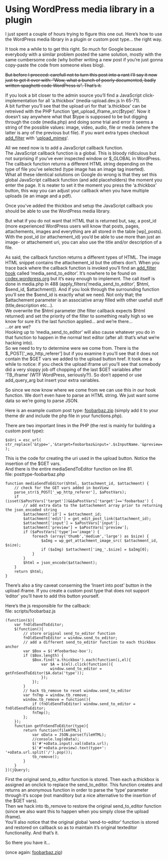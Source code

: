 <!--
  id: 938
  description: How to use the Wordpress media library in a plugin or custom post type... the right way.
  date: 2012-05-01T21:42:37
  modified: 2020-03-16
  slug: using-wordpress-media-library-in-a-plugin
  type: post
  excerpt: <p>I just spent a couple of hours trying to figure this one out. Here&#8217;s how to use the WordPress media library in a plugin or custom post type&#8230; the right way.</p>
  categories: code, JavaScript, backend, Wordpress
  tags: hack, plugin, Wordpress
  metaKeyword: media library
  metaTitle: Using Wordpress media library in a plugin
  metaDescription: How to use the Wordpress media library in a plugin or custom post type... the right way.
  inCv: 
  inPortfolio: 
  dateFrom: 
  dateTo: 
-->

# Using WordPress media library in a plugin

<p>I just spent a couple of hours trying to figure this one out. Here&#8217;s how to use the WordPress media library in a plugin or custom post type&#8230; the right way.</p>
<p><!--more--></p>
<p>It took me a while to to get this right. So much for Google because everybody with a similar problem posted the same solution, mostly with the same cumbersome code (why bother writing a new post if you&#8217;re just gonna copy-paste the code from someone elses blog).</p>
<p><del data-reason="let's not be all negative about this; we all love WordPress :-)">But before I proceed: carefull not to turn this post into a rant I&#8217;ll say it now just to get it over with: &#8220;Wow, what a bunch of poorly documented, badly written spaghetti code WordPress is&#8221;. That&#8217;s it.</del></p>
<p>If you look a bit closer to the admin source you&#8217;ll find a JavaScript click-implementation for all &#8216;a.thickbox&#8217; (media-upload.dev.js ln 65-71).<br />
A bit further you&#8217;ll see that the upload uri for that &#8216;a.thickbox&#8217; can be retreived with the PHP function &#8216;get_upload_iframe_src($type)&#8217;. Now it doesn&#8217;t say anywhere what that $type is supposed to be but digging through the code (media.php) and doing some trial and error it seems a string of the possible values: image, video, audio, file or media (where the latter is any of the previous but file). If you want extra types checkout <a href="http://codex.wordpress.org/Function_Reference/add_filter">add_filter</a> with &#8216;<a href="http://codex.wordpress.org/Plugin_API/Filter_Reference/upload_mimes">upload_mimes</a>&#8216;.</p>
<p>All we need now is to add a JavaScript callback function.<br />
The JavaScript callback function is a global. This is bloody ridiculous but not surprising if you&#8217;ve ever inspected window or $_GLOBAL in WordPress.<br />
The callback function returns a different HTML string depending on the type of file you&#8217;ve selected (type image has an image tag inserted).<br />
What all these identical solutions on Google do wrong is that they set this global JavaScript callback function (and add placeholders) the moment you enter the page. It is neater to set it the moment you press the &#8216;a.thickbox&#8217; button, this way you can adjust your callback when you have multiple uploads (ie an image and a pdf).</p>
<p>Once you&#8217;ve added the thickbox and setup the JavaScript callback you should be able to use the WordPress media library.</p>
<p>But what if you do not want that HTML that is returned but, say, a post_id (more experienced WordPress users will know that posts, pages, attachements, images and everything are all stored in the table [wp]_posts). With the post_id (or attachement_id) you&#8217;d be able to use more than just an image- or attachement uri, you can also use the title and/or description of a file.</p>
<p>As said, the callback function returns a different types of HTML. The image HTML snippet contains the attachement_id but the others don&#8217;t. When you trace back where the callback function is invoked you&#8217;ll find an <a href="http://codex.wordpress.org/Function_Reference/add_filter">add_filter hook</a> called &#8216;media_send_to_editor&#8217;. It&#8217;s nowhere to be found on <a href="http://codex.wordpress.org/">codex.wordpress.org</a> but it&#8217;s easy enough to implement. The call itself is done in media.php ln 488 (apply_filters(&#8216;media_send_to_editor&#8217;, $html, $send_id, $attachment)). And if you look through the surrounding function you&#8217;ll see the $send_id is exactly what we need. Not only that; the $attachement parameter is an associative array filled with other usefull stuff (title,description etc&#8230;).<br />
We overwrite the $html parameter (the filter callback expects $html returned) and set the priority of the filter to something really high so we know for sure it&#8217;s the last function applied&#8230; and we&#8217;re there&#8230;<br />
&#8230;or are we?<br />
Hooking up to &#8216;media_send_to_editor&#8217; will also cause whatever you do in that function to happen in the normal text editor (after all: that&#8217;s what we&#8217;re hacking into).<br />
So we need to try to determine were we come from. There is the $_POST[&#8216;_wp_http_referer&#8217;] but if you examine it you&#8217;ll see that it does not contain the $GET vars we added to the upload button href. It took me a while to notice: if you check the upload iframe uri you&#8217;ll see that somebody did a very sloppy job off chopping of the last $GET variables after &#8216;TB_iframe&#8217; (WTF WordPress, seriously?!). So don&#8217;t append or use add_query_arg but insert your extra variables.</p>
<p>So since we now know  where we come from we can use this in our hook function. We don&#8217;t even have to parse an HTML string. We just want some data so we&#8217;re going to parse JSON.</p>
<p>Here is an example custom post type: <a href="https://res.cloudinary.com/dn1rmdjs5/image/upload/v1566568756/rv/foobarbaz.zip" download="foobarbaz.zip">foobarbaz.zip</a> (simply add it to your theme dir and include the php file in your functions.php).</p>
<p>There are two important lines in the PHP (the rest is mainly for building a custom post type):</p>
<pre><code data-language="php" data-line="67">$sUri = esc_url( str_replace('&amp;type=','&amp;target=foobarbaz&amp;input='.$sInputName.'&amp;preview='.$sPreview.'&amp;tab=library&amp;type=',get_upload_iframe_src($sSubType)) );</code></pre>
<p>This is the code for creating the uri used in the upload button. Notice the insertion of the $GET vars.<br />
And there is the entire mediaSendToEditor function on line 81.<br />
<label class="code">file: posttype-foobarbaz.php</label></p>
<pre><code data-language="php" data-line="81">function mediaSendToEditor($html, $attachment_id, $attachment) {
	// check for the GET vars added in boxView
	parse_str($_POST['_wp_http_referer'], $aPostVars);
	if (isset($aPostVars['target'])&&$aPostVars['target']=='foobarbaz') {
		// add extra data to the $attachement array prior to returning the json_encoded string
		$attachment['id'] = $attachment_id;
		$attachment['edit'] = get_edit_post_link($attachment_id);
		$attachment['input'] = $aPostVars['input'];
		$attachment['preview'] = $aPostVars['preview'];
		if ($aPostVars['type']=='image') {
			foreach (array('thumb','medium','large') as $size) {
				$aImg = wp_get_attachment_image_src( $attachment_id, $size);
				if ($aImg) $attachment['img_'.$size] = $aImg[0];
			}
		}
		$html = json_encode($attachment);
	}
	return $html;
}</code></pre>
<p>There&#8217;s also a tiny caveat conserning the &#8216;Insert into post&#8217; button in the upload iframe. If you create a custom post type that does not support &#8216;editor&#8217; you&#8217;ll have to add this button yourself.</p>
<p>Here&#8217;s the js responsible for the callback:<br />
<label class="code">file: scripts/foobarbaz.js</label></p>
<pre><code data-language="javascript">(function($){
	var fnOldSendToEditor;
	$(function(){
		// store original send_to_editor function
		fnOldSendToEditor = window.send_to_editor;
		// add a different send_to_editor function to each thickbox anchor
		var $Box = $('#foobarbaz-box');
		if ($Box.length) {
			$Box.find('a.thickbox').each(function(i,el){
				var $A = $(el).click(function(){
					window.send_to_editor = getFnSendToEditor($A.data('type'));
				});
			});
		}
		// hack tb_remove to reset window.send_to_editor
		var fnTmp = window.tb_remove;
		window.tb_remove = function(){
			if (fnOldSendToEditor) window.send_to_editor = fnOldSendToEditor;
			fnTmp();
		};
	});
	function getFnSendToEditor(type){
		return function(fileHTML){
			var oData = JSON.parse(fileHTML);
			//console.log(oData);
			$('#'+oData.input).val(oData.url);
			$('#'+oData.preview).text(type+': '+oData.url.split('/').pop());
			tb_remove();
		}
	}
})(jQuery);</code></pre>
<p>First the original send_to_editor function is stored. Then each a.thickbox is assigned an onclick to replace the send_to_editor. This function creates and returns an anonymous function in order to parse the &#8216;type&#8217; parameter through it&#8217;s scope (not manditory but a nice alternative to the insertion of the $GET vars).<br />
Then we hack into tb_remove to restore the original send_to_editor function (since we also want this to happen when you simply close the upload iframe).<br />
You&#8217;ll also notice that the original global &#8216;send-to-editor&#8217; function is stored and restored on callback so as to maintain it&#8217;s original texteditor functionality. And that&#8217;s it.</p>
<p>So there you have it&#8230;</p>
<p>(once again: <a href="https://res.cloudinary.com/dn1rmdjs5/image/upload/v1566568756/rv/foobarbaz.zip" download="foobarbaz.zip">foobarbaz.zip</a>)</p>